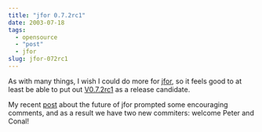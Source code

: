 ```yaml
---
title: "jfor 0.7.2rc1"
date: 2003-07-18
tags: 
  - opensource
  - "post"
  - jfor
slug: jfor-072rc1
---
```


As with many things, I wish I could do more for [jfor](http://www.jfor.org), so it feels good to at least be able to put out [V0.7.2rc1](http://sourceforge.net/project/showfiles.php?group_id=29441) as a release candidate.

My recent [post](http://codeconsult.ch/bertrand/archives/000068.html) about the future of jfor prompted some encouraging comments, and as a result we have two new commiters: welcome Peter and Conal!
